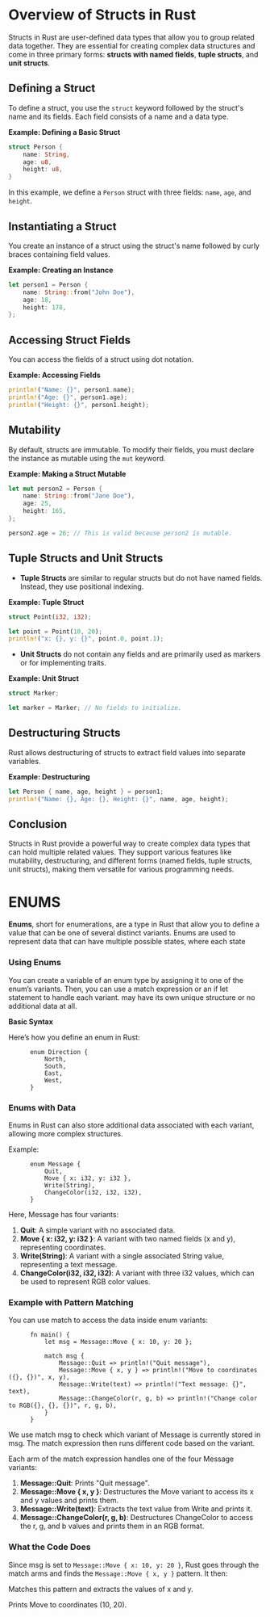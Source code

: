# Overview of Structs in Rust

Structs in Rust are user-defined data types that allow you to group related data together. They are essential for creating complex data structures and come in three primary forms: **structs with named fields**, **tuple structs**, and **unit structs**.

## Defining a Struct

To define a struct, you use the `struct` keyword followed by the struct's name and its fields. Each field consists of a name and a data type.

**Example: Defining a Basic Struct**

```rust
struct Person {
    name: String,
    age: u8,
    height: u8,
}
```

In this example, we define a `Person` struct with three fields: `name`, `age`, and `height`. 

## Instantiating a Struct

You create an instance of a struct using the struct's name followed by curly braces containing field values.

**Example: Creating an Instance**

```rust
let person1 = Person {
    name: String::from("John Doe"),
    age: 18,
    height: 178,
};
```

## Accessing Struct Fields

You can access the fields of a struct using dot notation.

**Example: Accessing Fields**

```rust
println!("Name: {}", person1.name);
println!("Age: {}", person1.age);
println!("Height: {}", person1.height);
```

## Mutability

By default, structs are immutable. To modify their fields, you must declare the instance as mutable using the `mut` keyword.

**Example: Making a Struct Mutable**

```rust
let mut person2 = Person {
    name: String::from("Jane Doe"),
    age: 25,
    height: 165,
};

person2.age = 26; // This is valid because person2 is mutable.
```

## Tuple Structs and Unit Structs

- **Tuple Structs** are similar to regular structs but do not have named fields. Instead, they use positional indexing.

**Example: Tuple Struct**

```rust
struct Point(i32, i32);

let point = Point(10, 20);
println!("x: {}, y: {}", point.0, point.1);
```

- **Unit Structs** do not contain any fields and are primarily used as markers or for implementing traits.

**Example: Unit Struct**

```rust
struct Marker;

let marker = Marker; // No fields to initialize.
```

## Destructuring Structs

Rust allows destructuring of structs to extract field values into separate variables.

**Example: Destructuring**

```rust
let Person { name, age, height } = person1;
println!("Name: {}, Age: {}, Height: {}", name, age, height);
```

## Conclusion

Structs in Rust provide a powerful way to create complex data types that can hold multiple related values. They support various features like mutability, destructuring, and different forms (named fields, tuple structs, unit structs), making them versatile for various programming needs.

# ENUMS
**Enums**, short for enumerations, are a type in Rust that allow you to define a value that can be one of several distinct variants. Enums are used to represent data that can have multiple possible states, where each state

### Using Enums
You can create a variable of an enum type by assigning it to one of the enum’s variants. Then, you can use a match expression or an if let statement to handle each variant. may have its own unique structure or no additional data at all.

**Basic Syntax**

Here’s how you define an enum in Rust:

          enum Direction {
              North,
              South,
              East,
              West,
          }

### Enums with Data
Enums in Rust can also store additional data associated with each variant, allowing more complex structures.

Example:

          enum Message {
              Quit,
              Move { x: i32, y: i32 },
              Write(String),
              ChangeColor(i32, i32, i32),
          }

Here, Message has four variants:

1. **Quit**: A simple variant with no associated data.
2. **Move { x: i32, y: i32 }**: A variant with two named fields (x and y), representing coordinates.
3. **Write(String)**: A variant with a single associated String value, representing a text message.
4. **ChangeColor(i32, i32, i32)**: A variant with three i32 values, which can be used to represent RGB color values.

### Example with Pattern Matching

You can use match to access the data inside enum variants:

          fn main() {
              let msg = Message::Move { x: 10, y: 20 };
          
              match msg {
                  Message::Quit => println!("Quit message"),
                  Message::Move { x, y } => println!("Move to coordinates ({}, {})", x, y),
                  Message::Write(text) => println!("Text message: {}", text),
                  Message::ChangeColor(r, g, b) => println!("Change color to RGB({}, {}, {})", r, g, b),
              }
          }

We use match msg to check which variant of Message is currently stored in msg. The match expression then runs different code based on the variant.

Each arm of the match expression handles one of the four Message variants:

1. **Message::Quit**: Prints "Quit message".
2. **Message::Move { x, y }**: Destructures the Move variant to access its x and y values and prints them.
3. **Message::Write(text)**: Extracts the text value from Write and prints it.
4. **Message::ChangeColor(r, g, b)**: Destructures ChangeColor to access the r, g, and b values and prints them in an RGB format.

### What the Code Does
Since msg is set to `Message::Move { x: 10, y: 20 }`, Rust goes through the match arms and finds the `Message::Move { x, y }` pattern. It then:

Matches this pattern and extracts the values of x and y.

Prints Move to coordinates (10, 20).
